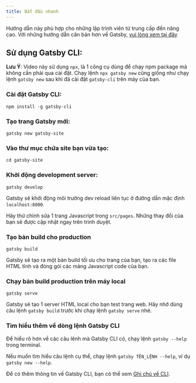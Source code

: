 ```yaml
---
title: Bắt đầu nhanh
---
```


Hướng dẫn này phù hợp cho những lập trình viên từ trung cấp đến nâng cao. Với những hướng dẫn căn bản hơn về Gatsby, [vui lòng xem tại đây](/tutorial/)

## Sử dụng Gatsby CLI:

<EggheadEmbed
  lessonLink="https://egghead.io/lessons/gatsby-quick-start-with-gatsby-create-develop-and-build-gatsby-sites-from-the-command-line"
  lessonTitle="Bắt đầu nhanh với Gatsby. Tạo dựng trang web với Gatsby thông qua câu lệnh"
/>

**Lưu Ý**: Video này sử dụng `npx`, là 1 công cụ dùng để chạy npm package mà không cần phải qua cài đặt. Chạy lệnh `npx gatsby new` cũng giống như chạy lệnh `gatsby new` sau khi đã cài đặt `gatsby-cli` trên máy của bạn.

### Cài đặt Gatsby CLI:

```shell
npm install -g gatsby-cli
```

### Tạo trang Gatsby mới:

```shell
gatsby new gatsby-site
```

### Vào thư mục chứa site bạn vừa tạo:

```shell
cd gatsby-site
```

### Khởi động development server:

```shell
gatsby develop
```

Gatsby sẽ khởi động môi trường dev reload liên tục ở đường dẫn mặc định `localhost:8000`.

Hãy thử chỉnh sửa 1 trang Javascript trong `src/pages`. Những thay đổi của bạn sẽ được cập nhật ngay trên trình duyệt.

### Tạo bản build cho production

```shell
gatsby build
```

Gatsby sẽ tạo ra một bản build tối ưu cho trang của bạn, tạo ra các file HTML tĩnh và đóng gói các mảng Javascript code của bạn.

### Chạy bản build production trên máy local

```shell
gatsby serve
```

Gatsby sẽ tạo 1 server HTML local cho bạn test trang web. Hãy nhớ dùng câu lệnh `gatsby build` trước khi chạy lệnh `gatsby serve` nhé.

### Tìm hiểu thêm về dòng lệnh Gatsby CLI

Để hiểu rõ hơn về các câu lênh mà Gatsby CLI có, chạy lệnh `gatsby --help` trong terminal.

Nếu muốn tìm hiểu câu lệnh cụ thể, chạy lệnh `gatsby TÊN_LỆNH --help`, ví dụ `gatsby new --help`.

Để có thêm thông tin về Gatsby CLI, bạn có thể xem [Ghi chú về CLI](/docs/gatsby-cli/).

